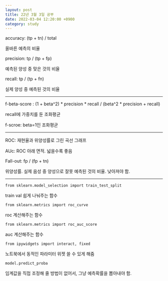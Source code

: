 ```yaml
---
layout: post
title: 22년 3월 3일 공부
date: 2022-03-04 12:20:00 +0900
category: study
---
```


accuracy: (tp + tn) / total

올바른 예측의 비율

precision: tp / (tp + fp)

예측된 양성 중 맞은 것의 비율

recall: tp / (tp + fn)

실제 양성 중 예측된 것의 비율

***

f-beta-score : (1 + beta^2) * precision * recall / (beta^2 * precision + recall)

recall에 가중치를 둔 조화평균

f-scroe: beta=1인 조화평균

***

ROC: 재현율과 위양성률로 그린 곡선 그래프

AUc: ROC 아래 면적. 넓을수록 좋음

Fall-out: fp / (fp + tn)

위양성률. 실제 음성 중 양성으로 잘못 예측된 것의 비율. 낮아져야 함.

***

```from sklearn.model_selection import train_test_split```

train val 쉽게 나눠주는 함수

```from sklearn.metrics import roc_curve```

roc 계산해주는 함수

```from sklearn.metrics import roc_auc_score```

auc 계산해주는 함수

```from ipywidgets import interact, fixed```

노트북에서 동적인 파라미터 위젯 쓸 수 있게 해줌

```model.predict_proba```

임계값을 직접 조정해 줄 방법이 없어서, 그냥 예측확률을 뽑아내야 함.